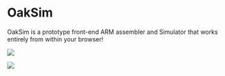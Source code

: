 # OakSim

OakSim is a prototype front-end ARM assembler and Simulator that works entirely from within your browser!

![](http://i.imgur.com/EytaXHz.gif)

![](http://i.imgur.com/uHjrYT2.gif)